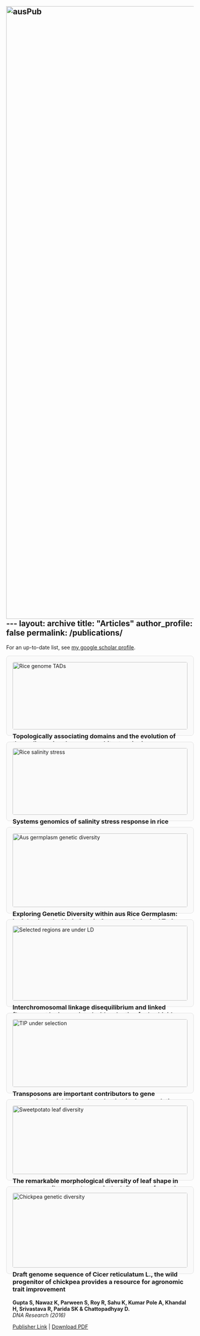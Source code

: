 <img width="1668" height="1645" alt="ausPub" src="https://github.com/user-attachments/assets/8e2b2e20-11bc-45e6-a67e-b0992f26ab5e" />---
layout: archive
title: "Articles"
author_profile: false
permalink: /publications/
---

For an up-to-date list, see [my google scholar profile](https://scholar.google.com/citations?user=cikpGiQAAAAJ&hl=en).

<div style="display: grid; grid-template-columns: repeat(auto-fill, minmax(350px, 1fr)); gap: 1rem;">

  <!-- Card 1 -->
  <div style="border: 1px solid #e0e0e0; border-radius: 8px; padding: 1rem; background: #fafafa;">
    <img src="/images/tadPub.png" alt="Rice genome TADs" style="width:100%; border-radius: 4px; margin-bottom: 0.5rem;">
    <h3 style="margin-top:0; font-weight: bold;">
      Topologically associating domains and the evolution of three‐dimensional genome architecture in rice
    </h3>
    <p>
      <strong>Kurbidaeva A, Gupta S, Zaidem M, Castanera R, Sato Y, Joly‐Lopez Z, Casacuberta JM, Purugganan MD.</strong><br>
      <em>The Plant Journal (2025)</em>
    </p>
    <p>
      <a href="https://onlinelibrary.wiley.com/doi/full/10.1111/tpj.70139">Publisher Link</a> | 
      <a href="http://gupta-plantgenevo.github.io/files/rice_TADs.pdf">Download PDF</a>
    </p>
  </div>

  <!-- Card 2 -->
  <div style="border: 1px solid #e0e0e0; border-radius: 8px; padding: 1rem; background: #fafafa;">
    <img src="/images/ricePub.png" alt="Rice salinity stress" style="width:100%; border-radius: 4px; margin-bottom: 0.5rem;">
    <h3 style="margin-top:0; font-weight: bold;">
      Systems genomics of salinity stress response in rice
    </h3>
    <p>
      <strong>Gupta S, Groen SC, Zaidem ML, Sajise AGC, Calic I, Natividad MA, McNally KL, Vergara GV, Satija R, Franks SJ, Singh RK, Joly-Lopez Z, Purugganan MD.</strong><br>
      <em>eLife (2024)</em>
    </p>
    <p>
      <a href="https://elifesciences.org/articles/99352">Publisher Link</a> | 
      <a href="http://gupta-plantgenevo.github.io/files/salinity_stress.pdf">Download PDF</a>
    </p>
  </div>

  <!-- Card 3 -->
  <div style="border: 1px solid #e0e0e0; border-radius: 8px; padding: 1rem; background: #fafafa;">
    <img src="/images/ausPub.png" alt="Aus germplasm genetic diversity" style="width:100%; border-radius: 4px; margin-bottom: 0.5rem;">
    <h3 style="margin-top:0; font-weight: bold;">
      Exploring Genetic Diversity within aus Rice Germplasm: Insights into the Variations in Agro-morphological Traits
    </h3>
    <p>
      <strong>Sar P, Gupta S, Behera M, Chakraborty K, Ngangkham U, Verma BC, Banerjee A, Hanjagi PS, Bhaduri D, Shil S, Kumar J, Mandal NP, Kole PC, Purugganan MD & Roy S.</strong><br>
      <em>Rice (2024)</em>
    </p>
    <p>
      <a href="https://thericejournal.springeropen.com/articles/10.1186/s12284-024-00700-4">Publisher Link</a> | 
      <a href="http://gupta-plantgenevo.github.io/files/Aus_GWAS.pdf">Download PDF</a>
    </p>
  </div>

  <!-- Card 4 -->
  <div style="border: 1px solid #e0e0e0; border-radius: 8px; padding: 1rem; background: #fafafa;">
    <img src="/images/herbicideResistancePub.png" alt="Selected regions are under LD" style="width:100%; border-radius: 4px; margin-bottom: 0.5rem;">
    <h3 style="margin-top:0; font-weight: bold;">
      Interchromosomal linkage disequilibrium and linked fitness cost loci associated with selection for herbicide resistance
    </h3>
    <p>
      <strong>Gupta S, Harkess A, Soble A, Van Etten M, Leebens-Mack J, Baucom RS.</strong><br>
      <em>New Phytologist (2023)</em>
    </p>
    <p>
      <a href="https://onlinelibrary.wiley.com/doi/10.1111/nph.18782">Publisher Link</a> | 
      <a href="http://gupta-plantgenevo.github.io/files/herbicideResistance.pdf">Download PDF</a>
    </p>
  </div>

  <!-- Card 5 -->
  <div style="border: 1px solid #e0e0e0; border-radius: 8px; padding: 1rem; background: #fafafa;">
    <img src="/images/tipPub.png" alt="TIP under selection" style="width:100%; border-radius: 4px; margin-bottom: 0.5rem;">
    <h3 style="margin-top:0; font-weight: bold;">
      Transposons are important contributors to gene expression variability under selection in rice populations
    </h3>
    <p>
      <strong>Castanera R, Morales-Diaz N, Gupta S, Purugganan MD, Casacuberta JM.</strong><br>
      <em>eLife (2023)</em>
    </p>
    <p>
      <a href="https://elifesciences.org/articles/86324">Publisher Link</a> | 
      <a href="http://gupta-plantgenevo.github.io/files/transposons.pdf">Download PDF</a>
    </p>
  </div>

  <!-- Card 6 -->
  <div style="border: 1px solid #e0e0e0; border-radius: 8px; padding: 1rem; background: #fafafa;">
    <img src="/images/spPub.png" alt="Sweetpotato leaf diversity" style="width:100%; border-radius: 4px; margin-bottom: 0.5rem;">
    <h3 style="margin-top:0; font-weight: bold;">
      The remarkable morphological diversity of leaf shape in sweetpotato (Ipomoea batatas): the influence of genetics, environment, and G×E
    </h3>
    <p>
      <strong>Gupta S, Rosenthal DM, Stinchcombe JR & Baucom RS.</strong><br>
      <em>New Phytologist (2019)</em>
    </p>
    <p>
      <a href="https://nph.onlinelibrary.wiley.com/doi/10.1111/nph.16286">Publisher Link</a> | 
      <a href="http://gupta-plantgenevo.github.io/files/sweetpotato.pdf">Download PDF</a>
    </p>
  </div>

  <!-- Card 7 -->
  <div style="border: 1px solid #e0e0e0; border-radius: 8px; padding: 1rem; background: #fafafa;">
    <img src="/images/chickpeaPub.png" alt="Chickpea genetic diversity" style="width:100%; border-radius: 4px; margin-bottom: 0.5rem;">
    <h3 style="margin-top:0; font-weight: bold;">
      Draft genome sequence of Cicer reticulatum L., the wild progenitor of chickpea provides a resource for agronomic trait improvement
    </h3>
    <p>
      <strong>Gupta S, Nawaz K, Parween S, Roy R, Sahu K, Kumar Pole A, Khandal H, Srivastava R, Parida SK & Chattopadhyay D.</strong><br>
      <em>DNA Research (2016)</em>
    </p>
    <p>
      <a href="https://doi.org/10.1093/dnares/dsw042">Publisher Link</a> | 
      <a href="http://gupta-plantgenevo.github.io/files/chickpea.pdf">Download PDF</a>
    </p>
  </div>

</div>
